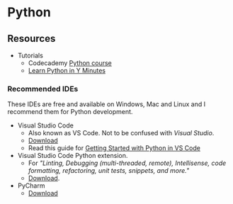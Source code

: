# Python

## Resources

- Tutorials
    - Codecademy [Python course](https://www.codecademy.com/catalog/language/python)
    - [Learn Python in Y Minutes](https://learnxinyminutes.com/docs/python/)

### Recommended IDEs

These IDEs are free and available on Windows, Mac and Linux and I recommend them for Python development.

- Visual Studio Code
    - Also known as VS Code. Not to be confused with _Visual Studio_.
    - [Download](https://code.visualstudio.com/)
    - Read this guide for [Getting Started with Python in VS Code](https://code.visualstudio.com/docs/python/python-tutorial)
- Visual Studio Code Python extension.
    - For _"Linting, Debugging (multi-threaded, remote), Intellisense, code formatting, refactoring, unit tests, snippets, and more."_
    - [Download](https://marketplace.visualstudio.com/items?itemName=ms-python.python).
- PyCharm
    - [Download](https://www.jetbrains.com/pycharm/)
